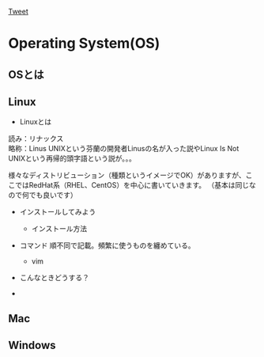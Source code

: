 <a href="https://twitter.com/share?ref_src=twsrc%5Etfw" class="twitter-share-button" data-show-count="false">Tweet</a><script async src="https://platform.twitter.com/widgets.js" charset="utf-8"></script>

# Operating System(OS)
## OSとは


## Linux

* Linuxとは

読み：リナックス<br>
略称：Linus UNIXという芬蘭の開発者Linusの名が入った説やLinux Is Not UNIXという再帰的頭字語という説が。。。

様々なディストリビューション（種類というイメージでOK）がありますが、ここではRedHat系（RHEL、CentOS）を中心に書いていきます。
（基本は同じなので何でも良いです）

* インストールしてみよう
  * インストール方法


* コマンド
順不同で記載。頻繁に使うものを纏めている。
  * vim
  
  
* こんなときどうする？
* 

## Mac
## Windows
